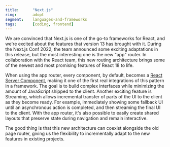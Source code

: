 ```yaml
---
title:      "Next.js"
ring:       adopt
segment:    languages-and-frameworks
tags:       [coding, frontend]
---
```


We are convinced that Next.js is one of the go-to frameworks for React, and we're excited about the features that version 13 has brought with it. During the Next.js Conf 2022, the team announced some exciting adaptations in this release, but the most interesting one is the new "app" router. In collaboration with the React team, this new routing architecture brings some of the newest and most promising features of React 18 to life.

When using the app router, every component, by default, becomes a [React Server Component](/methods-and-patterns/react-server-components/), making it one of the first real integrations of this pattern in a framework. The goal is to build complex interfaces while minimizing the amount of JavaScript shipped to the client. Another exciting feature is Streaming, which allows incremental transfer of parts of the UI to the client as they become ready. For example, immediately showing some fallback UI until an asynchronous action is completed, and then streaming the final UI to the client. With the app router, it's also possible to easily create shared layouts that preserve state during navigation and remain interactive.

The good thing is that this new architecture can coexist alongside the old page router, giving us the flexibility to incrementally adapt to the new features in existing projects.
